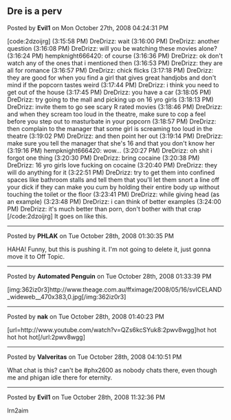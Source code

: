 ## Dre is a perv
Posted by **Evil1** on Mon October 27th, 2008 04:24:31 PM

[code:2dzoijrg]
(3&#58;15&#58;58 PM) DreDrizz&#58; wait
(3&#58;16&#58;00 PM) DreDrizz&#58; another question
(3&#58;16&#58;08 PM) DreDrizz&#58; will you be watching these movies alone?
(3&#58;16&#58;24 PM) hempknight666420&#58; of course
(3&#58;16&#58;36 PM) DreDrizz&#58; ok don't watch any of the ones that i mentioned then
(3&#58;16&#58;53 PM) DreDrizz&#58; they are all for romance
(3&#58;16&#58;57 PM) DreDrizz&#58; chick flicks
(3&#58;17&#58;18 PM) DreDrizz&#58; they are good for when you find a girl that gives great handjobs and don't mind if the popcorn tastes weird
(3&#58;17&#58;44 PM) DreDrizz&#58; i think you need to get out of the house
(3&#58;17&#58;45 PM) DreDrizz&#58; you have a car
(3&#58;18&#58;05 PM) DreDrizz&#58; try going to the mall and picking up on 16 yro girls
(3&#58;18&#58;13 PM) DreDrizz&#58; invite them to go see scary R rated movies
(3&#58;18&#58;46 PM) DreDrizz&#58; and when they scream too loud in the theatre, make sure to cop a feel before you step out to masturbate in your popcorn
(3&#58;18&#58;57 PM) DreDrizz&#58; then complain to the manager that some girl is screaming too loud in the theatre
(3&#58;19&#58;02 PM) DreDrizz&#58; and then point her out
(3&#58;19&#58;14 PM) DreDrizz&#58; make sure you tell the manager that she's 16 and that you don't know her
(3&#58;19&#58;16 PM) hempknight666420&#58; wow&#46;&#46;&#46;
(3&#58;20&#58;27 PM) DreDrizz&#58; oh shit i forgot one thing
(3&#58;20&#58;30 PM) DreDrizz&#58; bring cocaine
(3&#58;20&#58;38 PM) DreDrizz&#58; 16 yro girls love fucking on cocaine
(3&#58;20&#58;40 PM) DreDrizz&#58; they will do anything for it
(3&#58;22&#58;51 PM) DreDrizz&#58; try to get them into confined spaces like bathroom stalls and tell them that you'll let them snort a line off your dick if they can make you cum by holding their entire body up without touching the toilet or the floor
(3&#58;23&#58;41 PM) DreDrizz&#58; while giving head (as an example)
(3&#58;23&#58;48 PM) DreDrizz&#58; i can think of better examples
(3&#58;24&#58;00 PM) DreDrizz&#58; it's much better than porn, don't bother with that crap
[/code:2dzoijrg]
It goes on like this.

--------------------------------------------------------------------------------

Posted by **PHLAK** on Tue October 28th, 2008 01:30:35 PM

HAHA!  Funny, but this is pushing it.  I'm not going to delete it, just gonna move it to Off Topic.

--------------------------------------------------------------------------------

Posted by **Automated Penguin** on Tue October 28th, 2008 01:33:39 PM

[img:362iz0r3]http&#58;//www&#46;theage&#46;com&#46;au/ffximage/2008/05/16/svICELAND_wideweb__470x383,0&#46;jpg[/img:362iz0r3]

--------------------------------------------------------------------------------

Posted by **nak** on Tue October 28th, 2008 01:40:23 PM

[url=http&#58;//www&#46;youtube&#46;com/watch?v=QZs6kcSYuk8:2pwv8wgg]hot hot hot hot hot[/url:2pwv8wgg]

--------------------------------------------------------------------------------

Posted by **Valveritas** on Tue October 28th, 2008 04:10:51 PM

What chat is this?  can't be #phx2600 as nobody chats there, even though me and phigan idle there for eternity.

--------------------------------------------------------------------------------

Posted by **Evil1** on Tue October 28th, 2008 11:32:36 PM

lrn2aim
